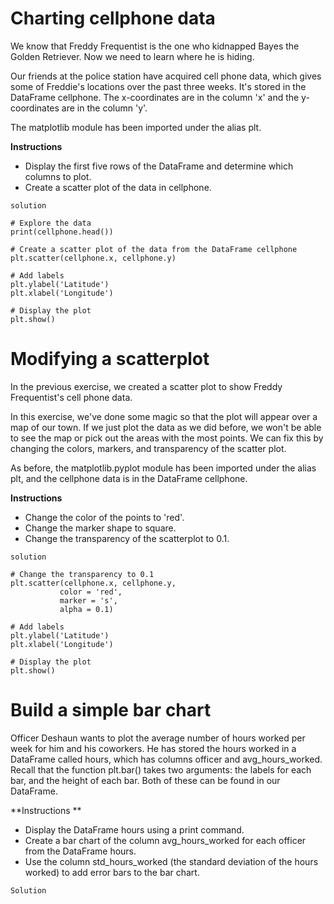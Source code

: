 # Charting cellphone data
We know that Freddy Frequentist is the one who kidnapped Bayes the Golden Retriever. Now we need to learn where he is hiding.

Our friends at the police station have acquired cell phone data, which gives some of Freddie's locations over the past three weeks. It's stored in the DataFrame cellphone. The x-coordinates are in the column 'x' and the y-coordinates are in the column 'y'.

The matplotlib module has been imported under the alias plt.

**Instructions**
- Display the first five rows of the DataFrame and determine which columns to plot.
- Create a scatter plot of the data in cellphone.

```solution```
```
# Explore the data
print(cellphone.head())

# Create a scatter plot of the data from the DataFrame cellphone
plt.scatter(cellphone.x, cellphone.y)

# Add labels
plt.ylabel('Latitude')
plt.xlabel('Longitude')

# Display the plot
plt.show()
```

# Modifying a scatterplot
In the previous exercise, we created a scatter plot to show Freddy Frequentist's cell phone data.

In this exercise, we've done some magic so that the plot will appear over a map of our town. If we just plot the data as we did before, we won't be able to see the map or pick out the areas with the most points. We can fix this by changing the colors, markers, and transparency of the scatter plot.

As before, the matplotlib.pyplot module has been imported under the alias plt, and the cellphone data is in the DataFrame cellphone.

**Instructions**
- Change the color of the points to 'red'.
- Change the marker shape to square.
- Change the transparency of the scatterplot to 0.1.

```solution```
```
# Change the transparency to 0.1
plt.scatter(cellphone.x, cellphone.y,
           color = 'red',
           marker = 's',
           alpha = 0.1)

# Add labels
plt.ylabel('Latitude')
plt.xlabel('Longitude')

# Display the plot
plt.show()
```

# Build a simple bar chart
Officer Deshaun wants to plot the average number of hours worked per week for him and his coworkers. He has stored the hours worked in a DataFrame called hours, which has columns officer and avg_hours_worked. Recall that the function plt.bar() takes two arguments: the labels for each bar, and the height of each bar. Both of these can be found in our DataFrame.

**Instructions **

- Display the DataFrame hours using a print command.
- Create a bar chart of the column avg_hours_worked for each officer from the DataFrame hours.
- Use the column std_hours_worked (the standard deviation of the hours worked) to add error bars to the bar chart.

```Solution```
```

```
